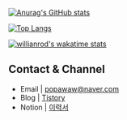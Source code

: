 [![Anurag's GitHub stats](https://github-readme-stats.vercel.app/api?username=JongyunHa)](https://github.com/anuraghazra/github-readme-stats)

[![Top Langs](https://github-readme-stats.vercel.app/api/top-langs/?username=Jongyunha)](https://github.com/anuraghazra/github-readme-stats)

[![willianrod's wakatime stats](https://github-readme-stats.vercel.app/api/wakatime?username=Wakatime)](https://github.com/anuraghazra/github-readme-stats)




## Contact & Channel

- Email | popawaw@naver.com
- Blog | [Tistory](https://popawaw.tistory.com/)
- Notion | [이력서](https://www.notion.so/4675c7f6170f41349656a62ba4a38227)
